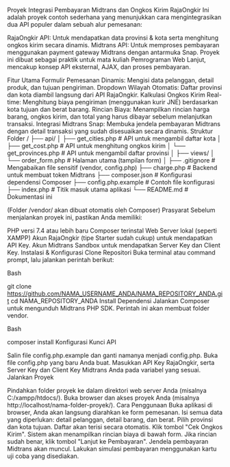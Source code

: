 Proyek Integrasi Pembayaran Midtrans dan Ongkos Kirim RajaOngkir
Ini adalah proyek contoh sederhana yang menunjukkan cara mengintegrasikan dua API populer dalam sebuah alur pemesanan:

RajaOngkir API: Untuk mendapatkan data provinsi & kota serta menghitung ongkos kirim secara dinamis.
Midtrans API: Untuk memproses pembayaran menggunakan payment gateway Midtrans dengan antarmuka Snap.
Proyek ini dibuat sebagai praktik untuk mata kuliah Pemrograman Web Lanjut, mencakup konsep API eksternal, AJAX, dan proses pembayaran.

Fitur Utama
Formulir Pemesanan Dinamis: Mengisi data pelanggan, detail produk, dan tujuan pengiriman.
Dropdown Wilayah Otomatis: Daftar provinsi dan kota diambil langsung dari API RajaOngkir.
Kalkulasi Ongkos Kirim Real-time: Menghitung biaya pengiriman (menggunakan kurir JNE) berdasarkan kota tujuan dan berat barang.
Rincian Biaya: Menampilkan rincian harga barang, ongkos kirim, dan total yang harus dibayar sebelum melanjutkan transaksi.
Integrasi Midtrans Snap: Membuka jendela pembayaran Midtrans dengan detail transaksi yang sudah disesuaikan secara dinamis.
Struktur Folder
/
├── api/
│   ├── get_cities.php       # API untuk mengambil daftar kota
│   ├── get_cost.php         # API untuk menghitung ongkos kirim
│   └── get_provinces.php    # API untuk mengambil daftar provinsi
│
├── views/
│   └── order_form.php       # Halaman utama (tampilan form)
│
├── .gitignore               # Mengabaikan file sensitif (vendor, config.php)
├── charge.php               # Backend untuk membuat token Midtrans
├── composer.json            # Konfigurasi dependensi Composer
├── config.php.example       # Contoh file konfigurasi
├── index.php                # Titik masuk utama aplikasi
└── README.md                # Dokumentasi ini

(Folder /vendor/ akan dibuat otomatis oleh Composer)
Prasyarat
Sebelum menjalankan proyek ini, pastikan Anda memiliki:

PHP versi 7.4 atau lebih baru
Composer terinstal
Web Server lokal (seperti XAMPP)
Akun RajaOngkir (tipe Starter sudah cukup) untuk mendapatkan API Key.
Akun Midtrans Sandbox untuk mendapatkan Server Key dan Client Key.
Instalasi & Konfigurasi
Clone Repositori
Buka terminal atau command prompt, lalu jalankan perintah berikut:

Bash

git clone https://github.com/NAMA_USERNAME_ANDA/NAMA_REPOSITORY_ANDA.git
cd NAMA_REPOSITORY_ANDA
Install Dependensi
Jalankan Composer untuk mengunduh Midtrans PHP SDK. Perintah ini akan membuat folder vendor.

Bash

composer install
Konfigurasi Kunci API

Salin file config.php.example dan ganti namanya menjadi config.php.
Buka file config.php yang baru Anda buat.
Masukkan API Key RajaOngkir, serta Server Key dan Client Key Midtrans Anda pada variabel yang sesuai.
Jalankan Proyek

Pindahkan folder proyek ke dalam direktori web server Anda (misalnya C:/xampp/htdocs/).
Buka browser dan akses proyek Anda (misalnya http://localhost/nama-folder-proyek/).
Cara Penggunaan
Buka aplikasi di browser, Anda akan langsung diarahkan ke form pemesanan.
Isi semua data yang diperlukan: detail pelanggan, detail barang, dan berat.
Pilih provinsi dan kota tujuan. Daftar akan terisi secara otomatis.
Klik tombol "Cek Ongkos Kirim". Sistem akan menampilkan rincian biaya di bawah form.
Jika rincian sudah benar, klik tombol "Lanjut ke Pembayaran".
Jendela pembayaran Midtrans akan muncul. Lakukan simulasi pembayaran menggunakan kartu uji coba yang disediakan.
